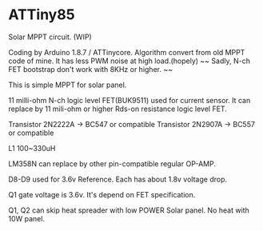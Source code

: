 # ATTiny85
Solar MPPT circuit. (WIP)

Coding by Arduino 1.8.7 / ATTinycore.
Algorithm convert from old MPPT code of mine.
It has less PWM noise at high load.(hopely)
~~ Sadly, N-ch FET bootstrap don't work with 8KHz or higher. ~~

This is simple MPPT for solar panel.

11 milli-ohm N-ch logic level FET(BUK9511) used for current sensor. 
It can replace by 11 mili-ohm or higher Rds-on resistance logic level FET.

Transistor 2N2222A -> BC547 or compatible
Transistor 2N2907A -> BC557 or compatible

L1 100~330uH

LM358N can replace by other pin-compatible regular OP-AMP.

D8-D9 used for 3.6v Reference. Each has about 1.8v voltage drop.

Q1 gate voltage is 3.6v. It's depend on FET specification.

Q1, Q2 can skip heat spreader with low POWER Solar panel. No heat with 10W panel.
